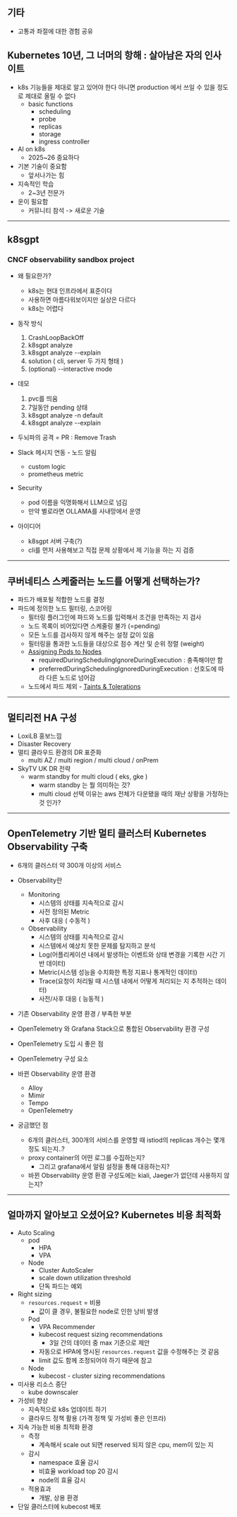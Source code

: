 ## 기타
- 고통과 좌절에 대한 경험 공유

## Kubernetes 10년, 그 너머의 항해 : 살아남은 자의 인사이트
- k8s 기능들을 제대로 알고 있어야 한다 아니면 production 에서 쓰일 수 있을 정도로 제대로 올릴 수 없다
  - basic functions
    - scheduling
    - probe
    - replicas
    - storage
    - ingress controller
- AI on k8s
  - 2025~26 중요하다
- 기본 기술이 중요함
  - 앞서나가는 힘
- 지속적인 학습
  - 2~3년 전문가
- 운이 필요함
  - 커뮤니티 참석 -> 새로운 기술

---

## k8sgpt
### CNCF observability sandbox project
- 왜 필요한가?
  - k8s는 현대 인프라에서 표준이다
  - 사용하면 아름다워보이지만 실상은 다르다
  - k8s는 어렵다

- 동작 방식
  1. CrashLoopBackOff
  2. k8sgpt analyze
  3. k8sgpt analyze --explain
  4. solution ( cli, server 두 가지 형태 )
  5. (optional) --interactive mode

- 데모
  1. pvc를 띄움
  2. 7일동안 pending 상태
  3. k8sgpt analyze -n default
  4. k8sgpt analyze --explain

- 두뇌파의 공격 = PR : Remove Trash

- Slack 메시지 연동 - 노드 알림
  - custom logic
  - prometheus metric

- Security
  - pod 이름을 익명화해서 LLM으로 넘김
  - 만약 별로라면 OLLAMA를 사내망에서 운영

- 아이디어
  - k8sgpt 서버 구축(?)
  - cli를 먼저 사용해보고 직접 문제 상황에서 제 기능을 하는 지 검증

---

## 쿠버네티스 스케줄러는 노드를 어떻게 선택하는가?
- 파드가 배포될 적합한 노드를 결정
- 파드에 정의한 노드 필터링, 스코어링
  - 필터링 플러그인에 파드와 노드를 입력해서 조건을 만족하는 지 검사
  - 노드 목록이 비어있다면 스케줄링 불가 (=pending)
  - 모든 노드를 검사하지 않게 해주는 설정 값이 있음
  - 필터링을 통과한 노드들을 대상으로 점수 계산 및 순위 정렬 (weight)
  - [Assigning Pods to Nodes](https://kubernetes.io/docs/concepts/scheduling-eviction/assign-pod-node/)
    - requiredDuringSchedulingIgnoreDuringExecution : 충족해야만 함 
    - preferredDuringSchedulingIgnoredDuringExecution : 선호도에 따라 다른 노드로 넘어감
  - 노드에서 파드 제외 - [Taints & Tolerations](https://kubernetes.io/docs/concepts/scheduling-eviction/taint-and-toleration/)

---

## 멀티리전 HA 구성
- LoxiLB 홍보느낌
- Disaster Recovery
- 멀티 클라우드 환경의 DR 표준화
  - multi AZ / multi region / multi cloud / onPrem
- SkyTV UK DR 전략
  - warm standby for multi cloud ( eks, gke )
    - warm standby 는 뭘 의미하는 것?
    - multi cloud 선택 이유는 aws 전체가 다운됐을 때의 재난 상황을 가정하는 것 인가?

---

## OpenTelemetry 기반 멀티 클러스터 Kubernetes Observability 구축

- 6개의 클러스터 약 300개 이상의 서비스
- Observability란
  - Monitoring
    - 시스템의 상태를 지속적으로 감시
    - 사전 정의된 Metric
    - 사후 대응 ( 수동적 )
  - Observability
    - 시스템의 상태를 지속적으로 감시
    - 시스템에서 예상치 못한 문제를 탐지하고 분석
    - Log(어플리케이션 내에서 발생하는 이벤트와 상태 변경을 기록한 시간 기반 데이터)
    - Metric(시스템 성능을 수치화한 특정 지표나 통계적인 데이터)
    - Trace(요청이 처리될 때 시스템 내에서 어떻게 처리되는 지 추적하는 데이터)
    - 사전/사후 대응 ( 능동적 )
- 기존 Observability 운영 환경 / 부족한 부분
- OpenTelemetry 와 Grafana Stack으로 통합된 Observability 환경 구성
- OpenTelemetry 도입 시 좋은 점
- OpenTelemetry 구성 요소
- 바뀐 Observability 운영 환경
  - Alloy
  - Mimir
  - Tempo
  - OpenTelemetry

- 궁금했던 점
  - 6개의 클러스터, 300개의 서비스를 운영할 때 istiod의 replicas 개수는 몇개 정도 되는지..?
  - proxy container의 어떤 로그를 수집하는지?
    - 그리고 grafana에서 알림 설정을 통해 대응하는지?
  - 바뀐 Observability 운영 환경 구성도에는 kiali, Jaeger가 없던데 사용하지 않는지?

---
## 얼마까지 알아보고 오셨어요? Kubernetes 비용 최적화
- Auto Scaling
  - pod
    - HPA
    - VPA
  - Node
    - Cluster AutoScaler
    - scale down utilization threshold
    - 단독 파드는 예외
- Right sizing
  - `resources.request` = 비용
    - 값이 클 경우, 불필요한 node로 인한 낭비 발생
  - Pod
    - VPA Recommender
    - kubecost request sizing recommendations
      - 3일 간의 데이터 중 max 기준으로 제안
    - 자동으로 HPA에 명시된 `resources.request` 값을 수정해주는 것 같음
    - limit 값도 함께 조정되어야 하기 때문에 참고
  - Node
    - kubecost - cluster sizing recommendations
- 미사용 리소스 중단
  - kube downscaler
- 가성비 향상
  - 지속적으로 k8s 업데이트 하기
  - 클라우드 정책 활용 (가격 정책 및 가성비 좋은 인프라)
- 지속 가능한 비용 최적화 환경
  - 측정
    - 계속해서 scale out 되면 reserved 되지 않은 cpu, mem이 있는 지
  - 감시
    - namespace 효율 감시
    - 비효율 workload top 20 감시
    - node의 효율 감시
  - 적용효과
    - 개발, 상용 환경
- 단일 클러스터에 kubecost 배포
